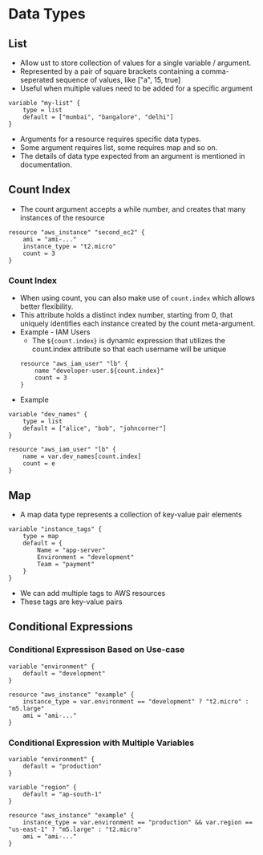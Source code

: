 # Data Types
## List
- Allow ust to store collection of values for a single variable / argument.
- Represented by a pair of square brackets containing a comma-seperated sequence of values, like ["a", 15, true]
- Useful when multiple values need to be added for a specific argument
```
variable "my-list" {
    type = list
    default = ["mumbai", "bangalore", "delhi"]
}
```
- Arguments for a resource requires specific data types.
- Some argument requires list, some requires map and so on.
- The details of data type expected from an argument is mentioned in documentation.

## Count Index
- The count argument accepts a while number, and creates that many instances of the resource
```
resource "aws_instance" "second_ec2" {
    ami = "ami-..."
    instance_type = "t2.micro"
    count = 3
}
```

### Count Index
- When using count, you can also make use of `count.index` which allows better flexibility.
- This attribute holds a distinct index number, starting from 0, that uniquely identifies each instance created by the count meta-argument.
- Example - IAM Users
    - The `${count.index}` is dynamic expression that utilizes the count.index attribute so that each username will be unique
    ```
    resource "aws_iam_user" "lb" {
        name "developer-user.${count.index}"
        count = 3
    }
    ```
- Example
```
variable "dev_names" {
    type = list
    default = ["alice", "bob", "johncorner"]
}

resource "aws_iam_user" "lb" {
    name = var.dev_names[count.index]
    count = e
}
```

## Map
- A map data type represents a collection of key-value pair elements
```
variable "instance_tags" {
    type = map 
    default = {
        Name = "app-server"
        Environment = "development"
        Team = "payment"
    }
}
```
- We can add multiple tags to AWS resources
- These tags are key-value pairs


## Conditional Expressions

### Conditional Expressison Based on Use-case
```
variable "environment" {
    default = "development"
}

resource "aws_instance" "example" {
    instance_type = var.environment == "development" ? "t2.micro" : "m5.large"
    ami = "ami-..."
}
```

### Conditional Expression with Multiple Variables
```
variable "environment" {
    default = "production"
}

variable "region" {
    default = "ap-south-1"
}

resource "aws_instance" "example" {
    instance_type = var.environment == "production" && var.region == "us-east-1" ? "m5.large" : "t2.micro"
    ami = "ami-..."
}
```

